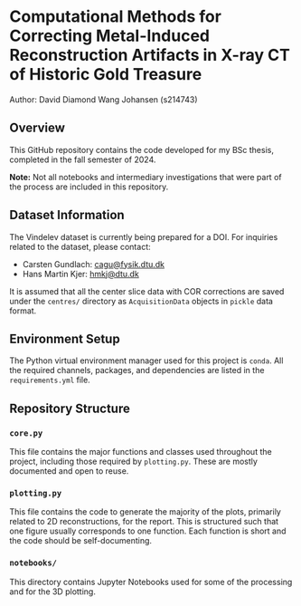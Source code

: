 # Computational Methods for Correcting Metal-Induced Reconstruction Artifacts in X-ray CT of Historic Gold Treasure

Author: David Diamond Wang Johansen (s214743)

## Overview

This GitHub repository contains the code developed for my BSc thesis, completed in the fall semester of 2024.

**Note:** Not all notebooks and intermediary investigations that were part of the process are included in this repository.

## Dataset Information

The Vindelev dataset is currently being prepared for a DOI. For inquiries related to the dataset, please contact:

- Carsten Gundlach: [cagu@fysik.dtu.dk](mailto:cagu@fysik.dtu.dk)
- Hans Martin Kjer: [hmkj@dtu.dk](mailto:hmkj@dtu.dk)

It is assumed that all the center slice data with COR corrections are saved under the `centres/` directory as `AcquisitionData` objects in `pickle` data format.

## Environment Setup

The Python virtual environment manager used for this project is `conda`. All the required channels, packages, and dependencies are listed in the `requirements.yml` file.

## Repository Structure

### `core.py`

This file contains the major functions and classes used throughout the project, including those required by `plotting.py`. These are mostly documented and open to reuse.

### `plotting.py`

This file contains the code to generate the majority of the plots, primarily related to 2D reconstructions, for the report. This is structured such that one figure usually corresponds to one function. Each function is short and the code should be self-documenting.

### `notebooks/`

This directory contains Jupyter Notebooks used for some of the processing and for the 3D plotting.
